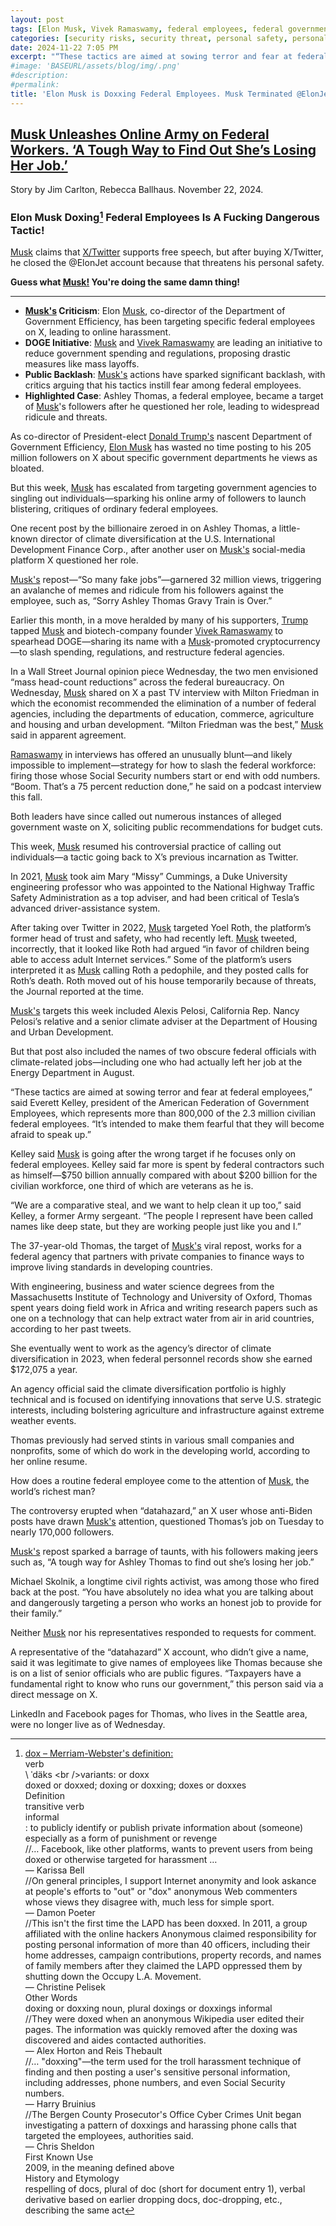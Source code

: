 ```yaml
---
layout: post
tags: [Elon Musk, Vivek Ramaswamy, federal employees, federal government, Tesla, National Highway Traffic Safety Administration (NHTSA)]
categories: [security risks, security threat, personal safety, personal privacy]
date: 2024-11-22 7:05 PM
excerpt: "“These tactics are aimed at sowing terror and fear at federal employees. It’s intended to make them fearful that they will become afraid to speak up. We are a comparative steal, and we want to help clean it up too. The people I represent have been called names like deep state, but they are working people just like you and I.” –  Everett Kelley, president of the American Federation of Government Employees, which represents more than 800,000 of the 2.3 million civilian federal employees and former Army sergeant."
#image: 'BASEURL/assets/blog/img/.png'
#description:
#permalink:
title: 'Elon Musk is Doxxing Federal Employees. Musk Terminated @ElonJet for Doxing.'
---
```



## [Musk Unleashes Online Army on Federal Workers. ‘A Tough Way to Find Out She’s Losing Her Job.’](https://www.wsj.com/tech/musk-unleashes-online-army-on-federal-workers-a-tough-way-to-find-out-shes-losing-her-job-f57a2e94?mod=RSSMSN)

Story by Jim Carlton, Rebecca Ballhaus. November 22, 2024.

### Elon Musk Doxing[^1] Federal Employees Is A Fucking Dangerous Tactic!

[Musk](https://x.com/elonmusk) claims that [X/Twitter](https:x.com/) supports free speech, but after buying X/Twitter, he closed the @ElonJet account because that threatens his personal safety. 

**Guess what [Musk!](https://x.com/elonmusk) You're doing the same damn thing!**

----

- **[Musk's](https://x.com/elonmusk) Criticism**: Elon [Musk](https://x.com/elonmusk), co-director of the Department of Government Efficiency, has been targeting specific federal employees on X, leading to online harassment.
- **DOGE Initiative**: [Musk](https://x.com/elonmusk) and [Vivek Ramaswamy](https://x.com/vivekgramaswamy) are leading an initiative to reduce government spending and regulations, proposing drastic measures like mass layoffs.
- **Public Backlash**: [Musk's](https://x.com/elonmusk) actions have sparked significant backlash, with critics arguing that his tactics instill fear among federal employees.
- **Highlighted Case**: Ashley Thomas, a federal employee, became a target of [Musk](https://x.com/elonmusk)'s followers after he questioned her role, leading to widespread ridicule and threats.

As co-director of President-elect [Donald Trump's](https://x.com/realdonaldtrump) nascent Department of Government Efficiency, [Elon Musk](https://x.com/elonmusk) has wasted no time posting to his 205 million followers on X about specific government departments he views as bloated.

But this week, [Musk](https://x.com/elonmusk) has escalated from targeting government agencies to singling out individuals—sparking his online army of followers to launch blistering, critiques of ordinary federal employees.

One recent post by the billionaire zeroed in on Ashley Thomas, a little-known director of climate diversification at the U.S. International Development Finance Corp., after another user on [Musk's](https://x.com/elonmusk) social-media platform X questioned her role.

[Musk's](https://x.com/elonmusk) repost—“So many fake jobs”—garnered 32 million views, triggering an avalanche of memes and ridicule from his followers against the employee, such as, “Sorry Ashley Thomas Gravy Train is Over.”

Earlier this month, in a move heralded by many of his supporters, [Trump](https://x.com/realdonaldtrump) tapped [Musk](https://x.com/elonmusk) and biotech-company founder [Vivek Ramaswamy](https://x.com/vivekgramaswamy) to spearhead DOGE—sharing its name with a [Musk](https://x.com/elonmusk)-promoted cryptocurrency—to slash spending, regulations, and restructure federal agencies.

In a Wall Street Journal opinion piece Wednesday, the two men envisioned “mass head-count reductions” across the federal bureaucracy. On Wednesday, [Musk](https://x.com/elonmusk) shared on X a past TV interview with Milton Friedman in which the economist recommended the elimination of a number of federal agencies, including the departments of education, commerce, agriculture and housing and urban development. “Milton Friedman was the best,” [Musk](https://x.com/elonmusk) said in apparent agreement.

[Ramaswamy](https://x.com/vivekgramaswamy) in interviews has offered an unusually blunt—and likely impossible to implement—strategy for how to slash the federal workforce: firing those whose Social Security numbers start or end with odd numbers. “Boom. That’s a 75 percent reduction done,” he said on a podcast interview this fall.

Both leaders have since called out numerous instances of alleged government waste on X, soliciting public recommendations for budget cuts.

This week, [Musk](https://x.com/elonmusk) resumed his controversial practice of calling out individuals—a tactic going back to X’s previous incarnation as Twitter.

In 2021, [Musk](https://x.com/elonmusk) took aim Mary “Missy” Cummings, a Duke University engineering professor who was appointed to the National Highway Traffic Safety Administration as a top adviser, and had been critical of Tesla’s advanced driver-assistance system.

After taking over Twitter in 2022, [Musk](https://x.com/elonmusk) targeted Yoel Roth, the platform’s former head of trust and safety, who had recently left. [Musk](https://x.com/elonmusk) tweeted, incorrectly, that it looked like Roth had argued “in favor of children being able to access adult Internet services.” Some of the platform’s users interpreted it as [Musk](https://x.com/elonmusk) calling Roth a pedophile, and they posted calls for Roth’s death. Roth moved out of his house temporarily because of threats, the Journal reported at the time.

[Musk's](https://x.com/elonmusk) targets this week included Alexis Pelosi, California Rep. Nancy Pelosi’s relative and a senior climate adviser at the Department of Housing and Urban Development.

But that post also included the names of two obscure federal officials with climate-related jobs—including one who had actually left her job at the Energy Department in August.

“These tactics are aimed at sowing terror and fear at federal employees,” said Everett Kelley, president of the American Federation of Government Employees, which represents more than 800,000 of the 2.3 million civilian federal employees. “It’s intended to make them fearful that they will become afraid to speak up.”

Kelley said [Musk](https://x.com/elonmusk) is going after the wrong target if he focuses only on federal employees. Kelley said far more is spent by federal contractors such as himself—$750 billion annually compared with about $200 billion for the civilian workforce, one third of which are veterans as he is.

“We are a comparative steal, and we want to help clean it up too,” said Kelley, a former Army sergeant. “The people I represent have been called names like deep state, but they are working people just like you and I.”

The 37-year-old Thomas, the target of [Musk's](https://x.com/elonmusk) viral repost, works for a federal agency that partners with private companies to finance ways to improve living standards in developing countries.

With engineering, business and water science degrees from the Massachusetts Institute of Technology and University of Oxford, Thomas spent years doing field work in Africa and writing research papers such as one on a technology that can help extract water from air in arid countries, according to her past tweets.

She eventually went to work as the agency’s director of climate diversification in 2023, when federal personnel records show she earned $172,075 a year.

An agency official said the climate diversification portfolio is highly technical and is focused on identifying innovations that serve U.S. strategic interests, including bolstering agriculture and infrastructure against extreme weather events.

Thomas previously had served stints in various small companies and nonprofits, some of which do work in the developing world, according to her online resume.

How does a routine federal employee come to the attention of [Musk](https://x.com/elonmusk), the world’s richest man?

The controversy erupted when “datahazard,” an X user whose anti-Biden posts have drawn [Musk's](https://x.com/elonmusk) attention, questioned Thomas’s job on Tuesday to nearly 170,000 followers.

[Musk's](https://x.com/elonmusk) repost sparked a barrage of taunts, with his followers making jeers such as, “A tough way for Ashley Thomas to find out she’s losing her job.”

Michael Skolnik, a longtime civil rights activist, was among those who fired back at the post. “You have absolutely no idea what you are talking about and dangerously targeting a person who works an honest job to provide for their family.”

Neither [Musk](https://x.com/elonmusk) nor his representatives responded to requests for comment.

A representative of the “datahazard” X account, who didn’t give a name, said it was legitimate to give names of employees like Thomas because she is on a list of senior officials who are public figures. “Taxpayers have a fundamental right to know who runs our government,” this person said via a direct message on X.

LinkedIn and Facebook pages for Thomas, who lives in the Seattle area, were no longer live as of Wednesday.

[^1]:  [dox – Merriam-Webster's definition:](http://www.merriam-webster.com/dictionary/dox)<br />verb<br />\ ˈdäks  \<br />variants: or doxx<br />doxed or doxxed; dox​ing or dox​xing; dox​es or dox​xes<br />Definition<br />transitive ​verb<br />informal<br />: to publicly identify or publish private information about (someone) especially as a form of punishment or revenge<br />//… Facebook, like other platforms, wants to prevent users from being doxed or otherwise targeted for harassment …<br />— Karissa Bell<br />//On general principles, I support Internet anonymity and look askance at people's efforts to "out" or "dox" anonymous Web commenters whose views they disagree with, much less for simple sport.<br />— Damon Poeter<br />//This isn't the first time the LAPD has been doxxed. In 2011, a group affiliated with the online hackers Anonymous claimed responsibility for posting personal information of more than 40 officers, including their home addresses, campaign contributions, property records, and names of family members after they claimed the LAPD oppressed them by shutting down the Occupy L.A. Movement.<br />— Christine Pelisek<br />Other Words<br />doxing or doxxing noun, plural dox​ings or dox​xings informal<br />//They were doxed when an anonymous Wikipedia user edited their pages. The information was quickly removed after the doxing was discovered and aides contacted authorities.<br />— Alex Horton and Reis Thebault<br />//… "doxxing"—the term used for the troll harassment technique of finding and then posting a user's sensitive personal information, including addresses, phone numbers, and even Social Security numbers.<br />— Harry Bruinius<br />//The Bergen County Prosecutor's Office Cyber Crimes Unit began investigating a pattern of doxxings and harassing phone calls that targeted the employees, authorities said.<br />— Chris Sheldon<br />First Known Use<br />2009, in the meaning defined above<br />History and Etymology<br />respelling of docs, plural of doc (short for document entry 1), verbal derivative based on earlier dropping docs, doc-dropping, etc., describing the same act
